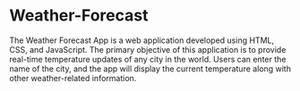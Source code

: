 # Weather-Forecast

The Weather Forecast App is a web application developed using HTML, CSS, and JavaScript. The primary objective of this application is to provide real-time temperature updates of any city in the world. Users can enter the name of the city, and the app will display the current temperature along with other weather-related information.

